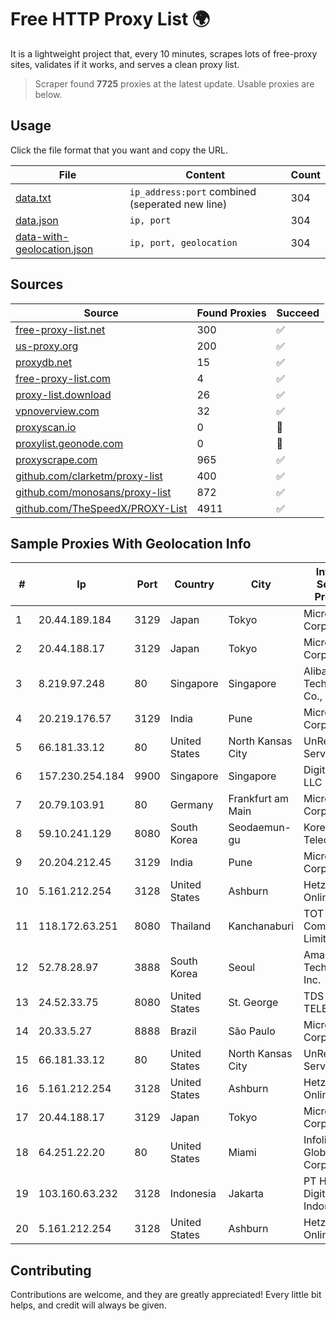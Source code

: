 
# Free HTTP Proxy List 🌍

It is a lightweight project that, every 10 minutes, scrapes lots of free-proxy sites, validates if it works, and serves a clean proxy list.


> Scraper found **7725** proxies at the latest update. Usable proxies are below.

## Usage

Click the file format that you want and copy the URL.


|File|Content|Count|
|----|-------|-----|
|[data.txt](https://raw.githubusercontent.com/themiralay/Proxy-List-World/master/data.txt)|`ip_address:port` combined (seperated new line)|304|
|[data.json](https://raw.githubusercontent.com/themiralay/Proxy-List-World/master/data.json)|`ip, port`|304|
|[data-with-geolocation.json](https://raw.githubusercontent.com/themiralay/Proxy-List-World/master/data-with-geolocation.json)|`ip, port, geolocation`|304|

## Sources

|Source|Found Proxies|Succeed|
|------|-------------|-------|
|[free-proxy-list.net](https://free-proxy-list.net)|300|✅|
|[us-proxy.org](https://www.us-proxy.org)|200|✅|
|[proxydb.net](http://proxydb.net)|15|✅|
|[free-proxy-list.com](https://free-proxy-list.com/?page=&port=&type%5B%5D=http&type%5B%5D=https&up_time=0&search=Search)|4|✅|
|[proxy-list.download](https://www.proxy-list.download/HTTP)|26|✅|
|[vpnoverview.com](https://vpnoverview.com/privacy/anonymous-browsing/free-proxy-servers)|32|✅|
|[proxyscan.io](https://www.proxyscan.io)|0|🚫|
|[proxylist.geonode.com](https://proxylist.geonode.com/api/proxy-list?limit=300&page=1&sort_by=lastChecked&sort_type=desc&protocols=http,https)|0|🚫|
|[proxyscrape.com](https://api.proxyscrape.com/v2/?request=displayproxies&protocol=http&timeout=10000&country=all&ssl=all&anonymity=all)|965|✅|
|[github.com/clarketm/proxy-list](https://raw.githubusercontent.com/clarketm/proxy-list/master/proxy-list-raw.txt)|400|✅|
|[github.com/monosans/proxy-list](https://raw.githubusercontent.com/monosans/proxy-list/main/proxies/http.txt)|872|✅|
|[github.com/TheSpeedX/PROXY-List](https://raw.githubusercontent.com/TheSpeedX/PROXY-List/master/http.txt)|4911|✅|


## Sample Proxies With Geolocation Info

|#|Ip|Port|Country|City|Internet Service Provider|
|-|--|----|-------|----|-------------------------|
|1|20.44.189.184|3129|Japan|Tokyo|Microsoft Corporation|
|2|20.44.188.17|3129|Japan|Tokyo|Microsoft Corporation|
|3|8.219.97.248|80|Singapore|Singapore|Alibaba (US) Technology Co., Ltd.|
|4|20.219.176.57|3129|India|Pune|Microsoft Corporation|
|5|66.181.33.12|80|United States|North Kansas City|UnReal Servers, LLC|
|6|157.230.254.184|9900|Singapore|Singapore|DigitalOcean, LLC|
|7|20.79.103.91|80|Germany|Frankfurt am Main|Microsoft Corporation|
|8|59.10.241.129|8080|South Korea|Seodaemun-gu|Korea Telecom|
|9|20.204.212.45|3129|India|Pune|Microsoft Corporation|
|10|5.161.212.254|3128|United States|Ashburn|Hetzner Online GmbH|
|11|118.172.63.251|8080|Thailand|Kanchanaburi|TOT Public Company Limited|
|12|52.78.28.97|3888|South Korea|Seoul|Amazon Technologies Inc.|
|13|24.52.33.75|8080|United States|St. George|TDS TELECOM|
|14|20.33.5.27|8888|Brazil|São Paulo|Microsoft Corporation|
|15|66.181.33.12|80|United States|North Kansas City|UnReal Servers, LLC|
|16|5.161.212.254|3128|United States|Ashburn|Hetzner Online GmbH|
|17|20.44.188.17|3129|Japan|Tokyo|Microsoft Corporation|
|18|64.251.22.20|80|United States|Miami|Infolink Global Corporation|
|19|103.160.63.232|3128|Indonesia|Jakarta|PT Herza Digital Indonesia|
|20|5.161.212.254|3128|United States|Ashburn|Hetzner Online GmbH|



## Contributing

Contributions are welcome, and they are greatly appreciated! Every
little bit helps, and credit will always be given.

